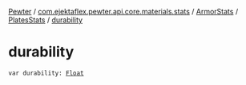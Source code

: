 [Pewter](../../../index.md) / [com.ejektaflex.pewter.api.core.materials.stats](../../index.md) / [ArmorStats](../index.md) / [PlatesStats](index.md) / [durability](./durability.md)

# durability

`var durability: `[`Float`](https://kotlinlang.org/api/latest/jvm/stdlib/kotlin/-float/index.html)